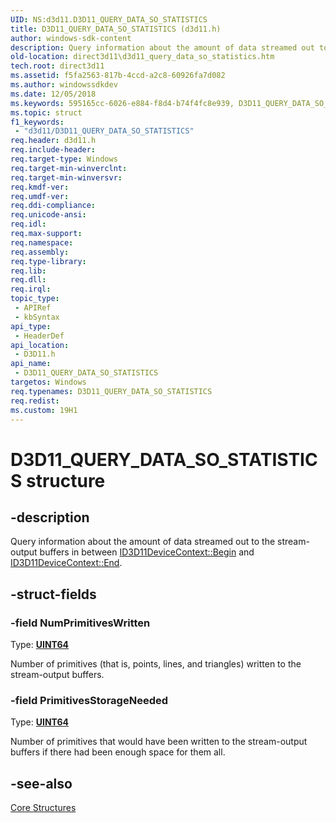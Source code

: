 ```yaml
---
UID: NS:d3d11.D3D11_QUERY_DATA_SO_STATISTICS
title: D3D11_QUERY_DATA_SO_STATISTICS (d3d11.h)
author: windows-sdk-content
description: Query information about the amount of data streamed out to the stream-output buffers in between ID3D11DeviceContext::Begin and ID3D11DeviceContext::End.
old-location: direct3d11\d3d11_query_data_so_statistics.htm
tech.root: direct3d11
ms.assetid: f5fa2563-817b-4ccd-a2c8-60926fa7d082
ms.author: windowssdkdev
ms.date: 12/05/2018
ms.keywords: 595165cc-6026-e884-f8d4-b74f4fc8e939, D3D11_QUERY_DATA_SO_STATISTICS, D3D11_QUERY_DATA_SO_STATISTICS structure [Direct3D 11], d3d11/D3D11_QUERY_DATA_SO_STATISTICS, direct3d11.d3d11_query_data_so_statistics
ms.topic: struct
f1_keywords: 
 - "d3d11/D3D11_QUERY_DATA_SO_STATISTICS"
req.header: d3d11.h
req.include-header: 
req.target-type: Windows
req.target-min-winverclnt: 
req.target-min-winversvr: 
req.kmdf-ver: 
req.umdf-ver: 
req.ddi-compliance: 
req.unicode-ansi: 
req.idl: 
req.max-support: 
req.namespace: 
req.assembly: 
req.type-library: 
req.lib: 
req.dll: 
req.irql: 
topic_type:
 - APIRef
 - kbSyntax
api_type:
 - HeaderDef
api_location:
 - D3D11.h
api_name:
 - D3D11_QUERY_DATA_SO_STATISTICS
targetos: Windows
req.typenames: D3D11_QUERY_DATA_SO_STATISTICS
req.redist: 
ms.custom: 19H1
---
```


# D3D11_QUERY_DATA_SO_STATISTICS structure


## -description


Query information about the amount of data streamed out to the stream-output buffers in between <a href="https://docs.microsoft.com/windows/desktop/api/d3d11/nf-d3d11-id3d11devicecontext-begin">ID3D11DeviceContext::Begin</a> and <a href="https://docs.microsoft.com/windows/desktop/api/d3d11/nf-d3d11-id3d11devicecontext-end">ID3D11DeviceContext::End</a>.


## -struct-fields




### -field NumPrimitivesWritten

Type: <b><a href="https://docs.microsoft.com/windows/desktop/WinProg/windows-data-types">UINT64</a></b>

Number of primitives (that is, points, lines, and triangles) written to the stream-output buffers.


### -field PrimitivesStorageNeeded

Type: <b><a href="https://docs.microsoft.com/windows/desktop/WinProg/windows-data-types">UINT64</a></b>

Number of primitives that would have been written to the stream-output buffers if there had been enough space for them all.


## -see-also




<a href="https://docs.microsoft.com/windows/desktop/direct3d11/d3d11-graphics-reference-d3d11-core-structures">Core Structures</a>
 

 

